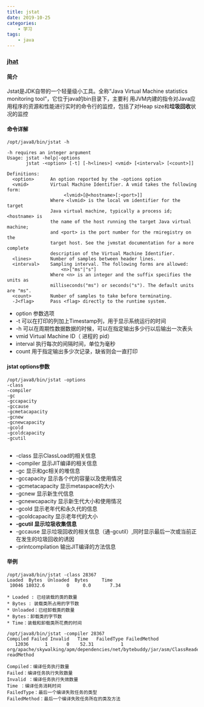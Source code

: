 ```yaml
---
title: jstat
date: 2019-10-25
categories:
    - 学习
tags:
    - java
---
```


### [jhat](https://www.jianshu.com/p/9f41d4a42c33)
#### 简介
Jstat是JDK自带的一个轻量级小工具。全称“Java Virtual Machine statistics monitoring tool”，它位于java的bin目录下，主要利
用JVM内建的指令对Java应用程序的资源和性能进行实时的命令行的监控，包括了对Heap size和**垃圾回收**状况的监控

#### 命令详解
```
/opt/java8/bin/jstat -h

-h requires an integer argument
Usage: jstat -help|-options
       jstat -<option> [-t] [-h<lines>] <vmid> [<interval> [<count>]]

Definitions:
  <option>      An option reported by the -options option
  <vmid>        Virtual Machine Identifier. A vmid takes the following form:
                     <lvmid>[@<hostname>[:<port>]]
                Where <lvmid> is the local vm identifier for the target
                Java virtual machine, typically a process id; <hostname> is
                the name of the host running the target Java virtual machine;
                and <port> is the port number for the rmiregistry on the
                target host. See the jvmstat documentation for a more complete
                description of the Virtual Machine Identifier.
  <lines>       Number of samples between header lines.
  <interval>    Sampling interval. The following forms are allowed:
                    <n>["ms"|"s"]
                Where <n> is an integer and the suffix specifies the units as 
                milliseconds("ms") or seconds("s"). The default units are "ms".
  <count>       Number of samples to take before terminating.
  -J<flag>      Pass <flag> directly to the runtime system.
```

* option 参数选项
* -t 可以在打印的列加上Timestamp列，用于显示系统运行的时间
* -h 可以在周期性数据数据的时候，可以在指定输出多少行以后输出一次表头
* vmid Virtual Machine ID（ 进程的 pid）
* interval 执行每次的间隔时间，单位为毫秒
* count 用于指定输出多少次记录，缺省则会一直打印

#### jstat options参数
```
/opt/java8/bin/jstat -options
-class
-compiler
-gc
-gccapacity
-gccause
-gcmetacapacity
-gcnew
-gcnewcapacity
-gcold
-gcoldcapacity
-gcutil


```

* -class 显示ClassLoad的相关信息
* -compiler 显示JIT编译的相关信息
* -gc 显示和gc相关的堆信息
* -gccapacity 显示各个代的容量以及使用情况
* -gcmetacapacity 显示metaspace的大小
* -gcnew 显示新生代信息
* -gcnewcapacity 显示新生代大小和使用情况
* -gcold 显示老年代和永久代的信息
* -gcoldcapacity 显示老年代的大小
* **-gcutil 显示垃圾收集信息**
* -gccause 显示垃圾回收的相关信息（通-gcutil）,同时显示最后一次或当前正在发生的垃圾回收的诱因
* -printcompilation 输出JIT编译的方法信息

#### 举例
```
/opt/java8/bin/jstat -class 28367
Loaded  Bytes  Unloaded  Bytes     Time   
 10046 18032.6        0     0.0       7.34
 
* Loaded : 已经装载的类的数量
* Bytes : 装载类所占用的字节数
* Unloaded：已经卸载类的数量
* Bytes：卸载类的字节数
* Time：装载和卸载类所花费的时间

/opt/java8/bin/jstat -compiler 28367
Compiled Failed Invalid   Time   FailedType FailedMethod
   12036      1       0    52.31          1 org/apache/skywalking/apm/dependencies/net/bytebuddy/jar/asm/ClassReader readMethod
   
Compiled：编译任务执行数量
Failed：编译任务执行失败数量
Invalid ：编译任务执行失效数量
Time ：编译任务消耗时间
FailedType：最后一个编译失败任务的类型
FailedMethod：最后一个编译失败任务所在的类及方法
```